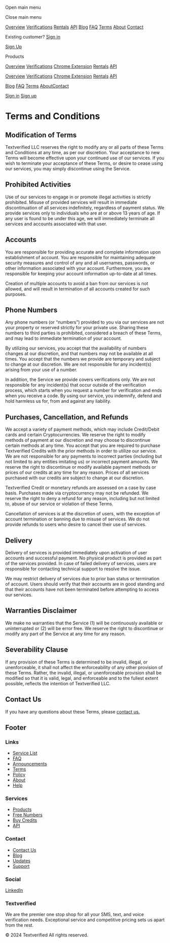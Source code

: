 [](https://www.textverified.com/)

Open main menu

[](https://www.textverified.com/app)Close main menu

[Overview](https://www.textverified.com/products) [Verifications](https://www.textverified.com/verifications) [Rentals](https://www.textverified.com/rentals) [API](https://www.textverified.com/automate) [Blog](https://www.textverified.com/blog) [FAQ](https://www.textverified.com/faq) [Terms](https://www.textverified.com/terms) [About](https://www.textverified.com/about) [Contact](https://www.textverified.com/contact-us)

Existing customer? [Sign in](https://www.textverified.com/login)

[Sign Up](https://www.textverified.com/register)

Products

[Overview](https://www.textverified.com/products) [Verifications](https://www.textverified.com/verifications) [Chrome Extension](https://www.textverified.com/extension) [Rentals](https://www.textverified.com/rentals) [API](https://www.textverified.com/automate)

[Overview](https://www.textverified.com/products) [Verifications](https://www.textverified.com/verifications) [Chrome Extension](https://www.textverified.com/extension) [Rentals](https://www.textverified.com/rentals) [API](https://www.textverified.com/automate)

[Blog](https://www.textverified.com/blog) [FAQ](https://www.textverified.com/faq) [Terms](https://www.textverified.com/terms) [About](https://www.textverified.com/about)[Contact](https://www.textverified.com/contact-us)

[Sign in](https://www.textverified.com/login) [Sign up](https://www.textverified.com/register)

Terms and Conditions
====================

Modification of Terms
---------------------

Textverified LLC reserves the right to modify any or all parts of these Terms and Conditions at any time, as per our discretion. Your acceptance to new Terms will become effective upon your continued use of our services. If you wish to terminate your acceptance of these Terms, or desire to cease using our services, you may simply discontinue using the Service.

Prohibited Activities
---------------------

Use of our services to engage in or promote illegal activities is strictly prohibited. Misuse of provided services will result in immediate discontinuation of all services indefinitely, regardless of payment status. We provide services only to individuals who are at or above 13 years of age. If any user is found to be under this age, we will immediately terminate all services and accounts associated with that user.

Accounts
--------

You are responsible for providing accurate and complete information upon establishment of account. You are responsible for maintaining adequate security measures and control of any and all usernames, passwords, or other information associated with your account. Furthermore, you are responsible for keeping your account information up-to-date at all times.

Creation of multiple accounts to avoid a ban from our services is not allowed, and will result in termination of all accounts created for such purposes.

Phone Numbers
-------------

Any phone numbers (or “numbers”) provided to you via our services are not your property or reserved strictly for your private use. Sharing these numbers to third parties is prohibited, considered a breach of these Terms, and may lead to immediate termination of your account.

By utilizing our services, you accept that the availability of numbers changes at our discretion, and that numbers may not be available at all times. You accept that the numbers we provide are temporary and subject to change at our discretion. We are not responsible for any incident(s) arising from your use of a number.

In addition, the Service we provide covers verifications only. We are not responsible for any incident(s) that occur outside of the verification process, which starts when you request a number for verification and ends when you receive a code. By using our service, you indemnify, defend and hold harmless us for, from and against any liability.

Purchases, Cancellation, and Refunds
------------------------------------

We accept a variety of payment methods, which may include Credit/Debit cards and certain Cryptocurrencies. We reserve the right to modify methods of payment at our discretion and may choose to discontinue certain methods at any time. You accept that you are required to purchase Textverified Credits with the prior methods in order to utilize our service. We are not responsible for any payments to incorrect parties (including but not limited to any entities imitating us) or incorrect payment amounts. We reserve the right to discontinue or modify available payment methods or prices of our credits at any time for any reason. Prices of all services purchased with our credits are subject to change at our discretion.

Textverified Credit or monetary refunds are assessed on a case by case basis. Purchases made via cryptocurrency may not be refunded. We reserve the right to deny a refund for any reason, including but not limited to, abuse of our service or violation of these Terms.

Cancellation of services is at the discretion of users, with the exception of account termination or banning due to misuse of services. We do not provide refunds to users who desire to cancel their use of services.

Delivery
--------

Delivery of services is provided immediately upon activation of user accounts and successful payment. No physical product is provided as part of the services provided. In case of failed delivery of services, users are responsible for contacting technical support to resolve the issue.

We may restrict delivery of services due to prior ban status or termination of account. Users should verify that their accounts are in good standing and that their accounts have not been terminated before attempting to access our services.

Warranties Disclaimer
---------------------

We make no warranties that the Service (1) will be continuously available or uninterrupted or (2) will be error free. We reserve the right to discontinue or modify any part of the Service at any time for any reason.

Severability Clause
-------------------

If any provision of these Terms is determined to be invalid, illegal, or unenforceable, it shall not affect the enforceability of any other provision of these Terms. Rather, the invalid, illegal, or unenforceable provision shall be modified so that it is valid, legal, and enforceable and to the fullest extent possible, reflects the intention of Textverified LLC.

Contact Us
----------

If you have any questions about these Terms, please [contact us.](https://www.textverified.com/contact-us)

Footer
------

### Links

* [Service List](https://www.textverified.com/services)
* [FAQ](https://www.textverified.com/faq)
* [Announcements](https://www.textverified.com/announcements)
* [Terms](https://www.textverified.com/terms)
* [Policy](https://www.textverified.com/policy)
* [About](https://www.textverified.com/about)
* [Help](https://www.textverified.com/contact-us)

### Services

* [Products](https://www.textverified.com/products)
* [Free Numbers](https://www.textverified.com/free)
* [Buy Credits](https://www.textverified.com/app/credits/fiat?open=true)
* [API](https://www.textverified.com/docs/api/v2)

### Contact

* [Contact Us](https://www.textverified.com/contact-us)
* [Blog](https://www.textverified.com/blog)
* [Updates](https://www.textverified.com/updates)
* [Support](https://www.textverified.com/support)

### Social

[LinkedIn](https://www.linkedin.com/company/56417471/ "Visit us on LinkedIn")

### Textverified

We are the premier one stop shop for all your SMS, text, and voice verification needs. Exceptional service and competitive pricing sets us apart from the rest.

© 2024 Textverified All rights reserved.